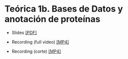 # **Teórica 1b.** Bases de Datos y anotación de proteínas


- Slides [[PDF]](https://drive.google.com/file/d/1fPRjPezc-B8ybrTZlKBVf396yDJ-PuAZ/view?usp=sharing)

- Recording (full video) [[MP4]](https://youtu.be/oXo_Idzucnw)

- Recording (corte) [[MP4]](https://youtu.be/720Metn3SsUw)

